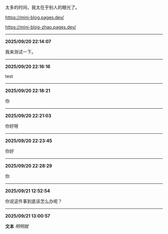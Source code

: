 太多的时间，我太在乎别人的眼光了。

https://mini-blog.pages.dev/

https://mini-blog-zhao.pages.dev/

---
**2025/09/20 22:14:07**

我来测试一下。

---
**2025/09/20 22:16:16**

test

---
**2025/09/20 22:18:21**

你

---
**2025/09/20 22:21:03**

你好呀

---
**2025/09/20 22:23:45**

你好

---
**2025/09/20 22:28:29**

你

---
**2025/09/21 12:52:54**

你说这件事到底该怎么办呢？

---
**2025/09/21 13:00:57**

**文本**
*明明就*
